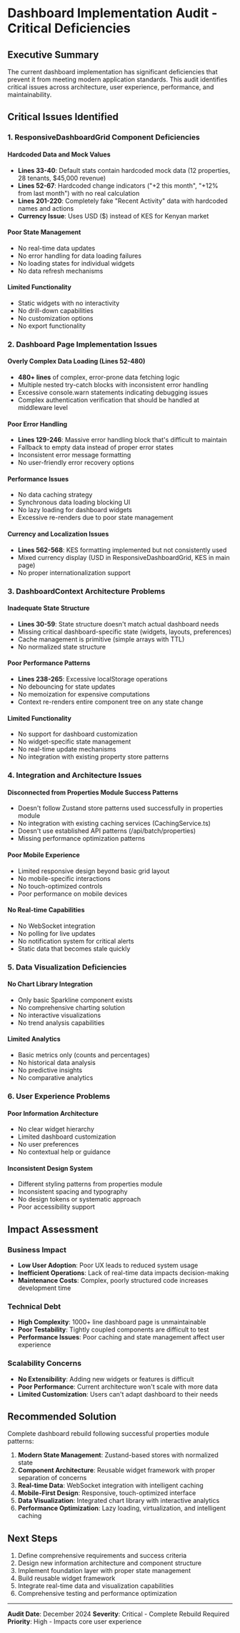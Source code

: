 # Dashboard Implementation Audit - Critical Deficiencies

## Executive Summary

The current dashboard implementation has significant deficiencies that prevent it from meeting modern application standards. This audit identifies critical issues across architecture, user experience, performance, and maintainability.

## Critical Issues Identified

### 1. **ResponsiveDashboardGrid Component Deficiencies**

#### Hardcoded Data and Mock Values
- **Lines 33-40**: Default stats contain hardcoded mock data (12 properties, 28 tenants, $45,000 revenue)
- **Lines 52-67**: Hardcoded change indicators ("+2 this month", "+12% from last month") with no real calculation
- **Lines 201-220**: Completely fake "Recent Activity" data with hardcoded names and actions
- **Currency Issue**: Uses USD ($) instead of KES for Kenyan market

#### Poor State Management
- No real-time data updates
- No error handling for data loading failures
- No loading states for individual widgets
- No data refresh mechanisms

#### Limited Functionality
- Static widgets with no interactivity
- No drill-down capabilities
- No customization options
- No export functionality

### 2. **Dashboard Page Implementation Issues**

#### Overly Complex Data Loading (Lines 52-480)
- **480+ lines** of complex, error-prone data fetching logic
- Multiple nested try-catch blocks with inconsistent error handling
- Excessive console.warn statements indicating debugging issues
- Complex authentication verification that should be handled at middleware level

#### Poor Error Handling
- **Lines 129-246**: Massive error handling block that's difficult to maintain
- Fallback to empty data instead of proper error states
- Inconsistent error message formatting
- No user-friendly error recovery options

#### Performance Issues
- No data caching strategy
- Synchronous data loading blocking UI
- No lazy loading for dashboard widgets
- Excessive re-renders due to poor state management

#### Currency and Localization Issues
- **Lines 562-568**: KES formatting implemented but not consistently used
- Mixed currency display (USD in ResponsiveDashboardGrid, KES in main page)
- No proper internationalization support

### 3. **DashboardContext Architecture Problems**

#### Inadequate State Structure
- **Lines 30-59**: State structure doesn't match actual dashboard needs
- Missing critical dashboard-specific state (widgets, layouts, preferences)
- Cache management is primitive (simple arrays with TTL)
- No normalized state structure

#### Poor Performance Patterns
- **Lines 238-265**: Excessive localStorage operations
- No debouncing for state updates
- No memoization for expensive computations
- Context re-renders entire component tree on any state change

#### Limited Functionality
- No support for dashboard customization
- No widget-specific state management
- No real-time update mechanisms
- No integration with existing property store patterns

### 4. **Integration and Architecture Issues**

#### Disconnected from Properties Module Success Patterns
- Doesn't follow Zustand store patterns used successfully in properties module
- No integration with existing caching services (CachingService.ts)
- Doesn't use established API patterns (/api/batch/properties)
- Missing performance optimization patterns

#### Poor Mobile Experience
- Limited responsive design beyond basic grid layout
- No mobile-specific interactions
- No touch-optimized controls
- Poor performance on mobile devices

#### No Real-time Capabilities
- No WebSocket integration
- No polling for live updates
- No notification system for critical alerts
- Static data that becomes stale quickly

### 5. **Data Visualization Deficiencies**

#### No Chart Library Integration
- Only basic Sparkline component exists
- No comprehensive charting solution
- No interactive visualizations
- No trend analysis capabilities

#### Limited Analytics
- Basic metrics only (counts and percentages)
- No historical data analysis
- No predictive insights
- No comparative analytics

### 6. **User Experience Problems**

#### Poor Information Architecture
- No clear widget hierarchy
- Limited dashboard customization
- No user preferences
- No contextual help or guidance

#### Inconsistent Design System
- Different styling patterns from properties module
- Inconsistent spacing and typography
- No design tokens or systematic approach
- Poor accessibility support

## Impact Assessment

### Business Impact
- **Low User Adoption**: Poor UX leads to reduced system usage
- **Inefficient Operations**: Lack of real-time data impacts decision-making
- **Maintenance Costs**: Complex, poorly structured code increases development time

### Technical Debt
- **High Complexity**: 1000+ line dashboard page is unmaintainable
- **Poor Testability**: Tightly coupled components are difficult to test
- **Performance Issues**: Poor caching and state management affect user experience

### Scalability Concerns
- **No Extensibility**: Adding new widgets or features is difficult
- **Poor Performance**: Current architecture won't scale with more data
- **Limited Customization**: Users can't adapt dashboard to their needs

## Recommended Solution

Complete dashboard rebuild following successful properties module patterns:

1. **Modern State Management**: Zustand-based stores with normalized state
2. **Component Architecture**: Reusable widget framework with proper separation of concerns
3. **Real-time Data**: WebSocket integration with intelligent caching
4. **Mobile-First Design**: Responsive, touch-optimized interface
5. **Data Visualization**: Integrated chart library with interactive analytics
6. **Performance Optimization**: Lazy loading, virtualization, and intelligent caching

## Next Steps

1. Define comprehensive requirements and success criteria
2. Design new information architecture and component structure
3. Implement foundation layer with proper state management
4. Build reusable widget framework
5. Integrate real-time data and visualization capabilities
6. Comprehensive testing and performance optimization

---

**Audit Date**: December 2024
**Severity**: Critical - Complete Rebuild Required
**Priority**: High - Impacts core user experience